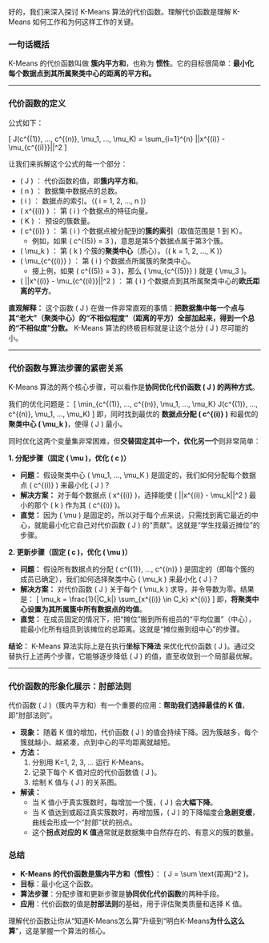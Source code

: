 好的，我们来深入探讨 K-Means 算法的代价函数。理解代价函数是理解 K-Means 如何工作和为何这样工作的关键。

### 一句话概括

K-Means 的代价函数叫做 **簇内平方和**，也称为 **惯性**。它的目标很简单：**最小化每个数据点到其所属聚类中心的距离的平方和。**

---

### 代价函数的定义

公式如下：

\[
J(c^{(1)}, ..., c^{(n)}, \mu_1, ..., \mu_K) = \sum_{i=1}^{n} ||x^{(i)} - \mu_{c^{(i)}}||^2
\]

让我们来拆解这个公式的每一个部分：

*   \( J \) ： 代价函数的值，即**簇内平方和**。
*   \( n \) ： 数据集中数据点的总数。
*   \( i \) ： 数据点的索引。（\( i = 1, 2, ..., n \)）
*   \( x^{(i)} \) ： 第 \( i \) 个数据点的特征向量。
*   \( K \) ： 预设的簇数量。
*   \( c^{(i)} \) ： 第 \( i \) 个数据点被分配到的**簇的索引**（取值范围是 1 到 K）。
    *   例如，如果 \( c^{(5)} = 3 \)，意思是第5个数据点属于第3个簇。
*   \( \mu_k \) ： 第 \( k \) 个簇的**聚类中心**（质心）。（\( k = 1, 2, ..., K \)）
*   \( \mu_{c^{(i)}} \) ： 第 \( i \) 个数据点所属簇的聚类中心。
    *   接上例，如果 \( c^{(5)} = 3 \)，那么 \( \mu_{c^{(5)}} \) 就是 \( \mu_3 \)。
*   \( ||x^{(i)} - \mu_{c^{(i)}}||^2 \) ： 第 \( i \) 个数据点到其所属聚类中心的**欧氏距离的平方**。

**直观解释：**
这个函数 \( J \) 在做一件非常直观的事情：**把数据集中每一个点与其“老大”（聚类中心）的“不相似程度”（距离的平方）全部加起来，得到一个总的“不相似度”分数。** K-Means 算法的终极目标就是让这个总分 \( J \) 尽可能的小。

---

### 代价函数与算法步骤的紧密关系

K-Means 算法的两个核心步骤，可以看作是**协同优化代价函数 \( J \) 的两种方式**。

我们的优化问题是：
\[
\min_{c^{(1)}, ..., c^{(n)}, \mu_1, ..., \mu_K} J(c^{(1)}, ..., c^{(n)}, \mu_1, ..., \mu_K)
\]
即，同时找到最优的 **数据点分配 \( c^{(i)} \)** 和最优的 **聚类中心 \( \mu_k \)**，使得 \( J \) 最小。

同时优化这两个变量集非常困难，但**交替固定其中一个，优化另一个**则非常简单：

**1. 分配步骤（固定 \( \mu \)，优化 \( c \)）**

*   **问题：** 假设聚类中心 \( \mu_1, ..., \mu_K \) 是固定的，我们如何分配每个数据点 \( c^{(i)} \) 来最小化 \( J \)？
*   **解决方案：** 对于每个数据点 \( x^{(i)} \)，选择能使 \( ||x^{(i)} - \mu_k||^2 \) 最小的那个 \( k \) 作为其 \( c^{(i)} \)。
*   **直觉：** 因为 \( \mu \) 是固定的，所以对于每个点来说，只需找到离它最近的中心，就能最小化它自己对代价函数 \( J \) 的“贡献”。这就是“学生找最近摊位”的步骤。

**2. 更新步骤（固定 \( c \)，优化 \( \mu \)）**

*   **问题：** 假设所有数据点的分配 \( c^{(1)}, ..., c^{(n)} \) 是固定的（即每个簇的成员已确定），我们如何选择聚类中心 \( \mu_k \) 来最小化 \( J \)？
*   **解决方案：** 对代价函数 \( J \) 关于每个 \( \mu_k \) 求导，并令导数为零。结果是：
    \[
    \mu_k = \frac{1}{|C_k|} \sum_{x^{(i)} \in C_k} x^{(i)}
    \]
    即，**将聚类中心设置为其所属簇中所有数据点的均值**。
*   **直觉：** 在成员固定的情况下，把“摊位”搬到所有组员的“平均位置”（中心），能最小化所有组员到该摊位的总距离。这就是“摊位搬到组中心”的步骤。

**结论：** K-Means 算法实际上是在执行**坐标下降法** 来优化代价函数 \( J \)。通过交替执行上述两个步骤，它能够逐步降低 \( J \) 的值，直至收敛到一个局部最优解。

---

### 代价函数的形象化展示：肘部法则

代价函数 \( J \)（簇内平方和）有一个重要的应用：**帮助我们选择最佳的 K 值**，即“肘部法则”。

*   **现象：** 随着 K 值的增加，代价函数 \( J \) 的值会持续下降。因为簇越多，每个簇就越小、越紧凑，点到中心的平均距离就越短。
*   **方法：**
    1.  分别用 K=1, 2, 3, ... 运行 K-Means。
    2.  记录下每个 K 值对应的代价函数值 \( J \)。
    3.  绘制 K 值与 \( J \) 的关系图。
*   **解读：**
    *   当 K 值小于真实簇数时，每增加一个簇，\( J \) 会**大幅下降**。
    *   当 K 值达到或超过真实簇数时，再增加簇，\( J \) 的下降幅度会**急剧变缓**，曲线会形成一个“肘部”状的拐点。
    *   这个**拐点对应的 K 值**通常就是数据集中自然存在的、有意义的簇的数量。



### 总结

*   **K-Means 的代价函数是簇内平方和（惯性）**： \( J = \sum \text{距离}^2 \)。
*   **目标**：最小化这个函数。
*   **算法步骤**：分配步骤和更新步骤是**协同优化代价函数**的两种手段。
*   **应用**：代价函数的值是**肘部法则**的基础，用于评估聚类质量和选择 K 值。

理解代价函数让你从“知道K-Means怎么算”升级到“明白K-Means**为什么这么算**”，这是掌握一个算法的核心。